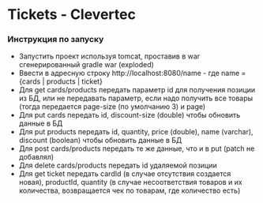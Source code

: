 # Tickets - Clevertec
### Инструкция по запуску
- Запустить проект используя tomcat, проставив в war сгенерированный gradle war (exploded)
- Ввести в адресную строку http://localhost:8080/name - где name = {cards | products | ticket}
- Для get cards/products передать параметр id для получения позиции из БД, или не передавать параметр, если надо получить все товары (тогда передается page-size (по умолчанию 3) и page) 
- Для put cards передать id, discount-size (double) чтобы обновить данные в БД
- Для put products передать id, quantity, price (double), name (varchar), discount (boolean) чтобы обновить данные в БД
- Для post cards/products передать те же данные, что и в put (patch не добавлял)
- Для delete cards/products передать id удаляемой позиции
- Для get ticket передать cardId (в случае отсутствия создается новая), productId, quantity (в случае несоответствия товаров и их количества, возвращается чек по товарам, где количество есть)

